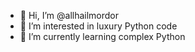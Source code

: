 - 👋 Hi, I’m @allhailmordor
- 👀 I’m interested in luxury Python code
- 🌱 I’m currently learning complex Python

<!---
allhailmordor/allhailmordor is a ✨ special ✨ repository because its `README.md` (this file) appears on your GitHub profile.
You can click the Preview link to take a look at your changes.
--->
